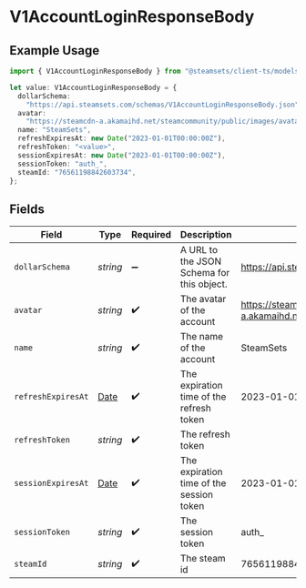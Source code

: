 # V1AccountLoginResponseBody

## Example Usage

```typescript
import { V1AccountLoginResponseBody } from "@steamsets/client-ts/models/components";

let value: V1AccountLoginResponseBody = {
  dollarSchema:
    "https://api.steamsets.com/schemas/V1AccountLoginResponseBody.json",
  avatar:
    "https://steamcdn-a.akamaihd.net/steamcommunity/public/images/avatars/f1/f1a1d2c3d0c9d1e1f2f3f4f5f6f7f8f9.jpg",
  name: "SteamSets",
  refreshExpiresAt: new Date("2023-01-01T00:00:00Z"),
  refreshToken: "<value>",
  sessionExpiresAt: new Date("2023-01-01T00:00:00Z"),
  sessionToken: "auth_",
  steamId: "76561198842603734",
};
```

## Fields

| Field                                                                                                        | Type                                                                                                         | Required                                                                                                     | Description                                                                                                  | Example                                                                                                      |
| ------------------------------------------------------------------------------------------------------------ | ------------------------------------------------------------------------------------------------------------ | ------------------------------------------------------------------------------------------------------------ | ------------------------------------------------------------------------------------------------------------ | ------------------------------------------------------------------------------------------------------------ |
| `dollarSchema`                                                                                               | *string*                                                                                                     | :heavy_minus_sign:                                                                                           | A URL to the JSON Schema for this object.                                                                    | https://api.steamsets.com/schemas/V1AccountLoginResponseBody.json                                            |
| `avatar`                                                                                                     | *string*                                                                                                     | :heavy_check_mark:                                                                                           | The avatar of the account                                                                                    | https://steamcdn-a.akamaihd.net/steamcommunity/public/images/avatars/f1/f1a1d2c3d0c9d1e1f2f3f4f5f6f7f8f9.jpg |
| `name`                                                                                                       | *string*                                                                                                     | :heavy_check_mark:                                                                                           | The name of the account                                                                                      | SteamSets                                                                                                    |
| `refreshExpiresAt`                                                                                           | [Date](https://developer.mozilla.org/en-US/docs/Web/JavaScript/Reference/Global_Objects/Date)                | :heavy_check_mark:                                                                                           | The expiration time of the refresh token                                                                     | 2023-01-01T00:00:00Z                                                                                         |
| `refreshToken`                                                                                               | *string*                                                                                                     | :heavy_check_mark:                                                                                           | The refresh token                                                                                            |                                                                                                              |
| `sessionExpiresAt`                                                                                           | [Date](https://developer.mozilla.org/en-US/docs/Web/JavaScript/Reference/Global_Objects/Date)                | :heavy_check_mark:                                                                                           | The expiration time of the session token                                                                     | 2023-01-01T00:00:00Z                                                                                         |
| `sessionToken`                                                                                               | *string*                                                                                                     | :heavy_check_mark:                                                                                           | The session token                                                                                            | auth_                                                                                                        |
| `steamId`                                                                                                    | *string*                                                                                                     | :heavy_check_mark:                                                                                           | The steam id                                                                                                 | 76561198842603734                                                                                            |